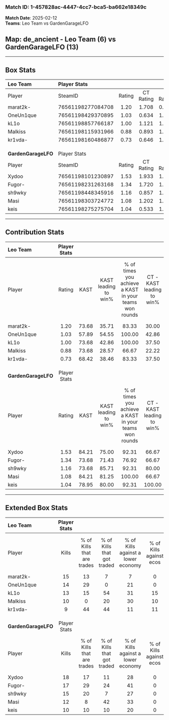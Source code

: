 ### Match ID: 1-457828ac-4447-4cc7-bca5-ba662e18349c  
**Match Date**: 2025-02-12  
**Teams**: Leo Team vs GardenGarageLFO  

## **Map**: de_ancient - Leo Team (6) vs GardenGarageLFO (13)  
---  

## Box Stats  

| **Leo Team**        | Player Stats      |        |           |          |       |      |       |         |        |      |     |
| :- | :- | :-: | :-: | :-: | :-: | :-: | :-: | :-: | :-: | :-: | :-: |
| Player              | SteamID           | Rating | CT Rating | T Rating | KAST  | ADR  | Kills | Assists | Deaths | K/D  | HS% |
| marat2k-            | 76561198277084708 |  1.20  |   1.708   |  0.487   | 73.68 | 88.0 |  15   |    6    |   14   | 1.07 | 80  |
| OneUn1que           | 76561198429370895 |  1.03  |   0.634   |  1.860   | 57.89 | 82.1 |  14   |    2    |   13   | 1.08 | 42  |
| kL1o                | 76561198857766187 |  1.00  |   1.121   |  1.094   | 73.68 | 73.3 |  13   |    4    |   16   | 0.81 | 30  |
| Malkiss             | 76561198115931966 |  0.88  |   0.893   |  1.091   | 73.68 | 71.1 |  10   |    4    |   15   | 0.67 | 40  |
| kr1vda-             | 76561198160486877 |  0.73  |   0.646   |  1.024   | 68.42 | 53.0 |   9   |    2    |   15   | 0.60 | 66  |
|                     |                   |        |           |          |       |      |       |         |        |      |     |
|                     |                   |        |           |          |       |      |       |         |        |      |     |
|                     |                   |        |           |          |       |      |       |         |        |      |     |
| **GardenGarageLFO** | Player Stats      |        |           |          |       |      |       |         |        |      |     |
| Player              | SteamID           | Rating | CT Rating | T Rating | KAST  | ADR  | Kills | Assists | Deaths | K/D  | HS% |
| Xydoo               | 76561198101230897 |  1.53  |   1.933   |  1.250   | 84.21 | 85.9 |  18   |    2    |   9    | 2.00 | 27  |
| Fugor-              | 76561198231263168 |  1.34  |   1.720   |  1.452   | 73.68 | 86.4 |  17   |    5    |   12   | 1.42 | 64  |
| sh9wky              | 76561198448345916 |  1.16  |   0.857   |  1.480   | 73.68 | 82.8 |  15   |    2    |   14   | 1.07 | 60  |
| Masi                | 76561198303724772 |  1.08  |   1.202   |  1.105   | 84.21 | 84.0 |  12   |    8    |   16   | 0.75 | 75  |
| keis                | 76561198275275704 |  1.04  |   0.533   |  1.419   | 78.95 | 69.1 |  10   |    6    |   11   | 0.91 | 60  |
---  

## Contribution Stats  

| **Leo Team**        | Player Stats |       |                      |                                                        |                           |                                                             |                          |                                                            |
| :- | :-: | :-: | :-: | :-: | :-: | :-: | :-: | :-: |
| Player              |    Rating    | KAST  | KAST leading to win% | % of times you achieve a KAST in your teams won rounds | CT - KAST leading to win% | CT - % of times you achieve a KAST in your teams won rounds | T - KAST leading to win% | T - % of times you achieve a KAST in your teams won rounds |
| marat2k-            |     1.20     | 73.68 |        35.71         |                         83.33                          |           30.00           |                           100.00                            |          50.00           |                           66.67                            |
| OneUn1que           |     1.03     | 57.89 |        54.55         |                         100.00                         |           42.86           |                           100.00                            |          75.00           |                           100.00                           |
| kL1o                |     1.00     | 73.68 |        42.86         |                         100.00                         |           37.50           |                           100.00                            |          50.00           |                           100.00                           |
| Malkiss             |     0.88     | 73.68 |        28.57         |                         66.67                          |           22.22           |                            66.67                            |          40.00           |                           66.67                            |
| kr1vda-             |     0.73     | 68.42 |        38.46         |                         83.33                          |           37.50           |                           100.00                            |          40.00           |                           66.67                            |
|                     |              |       |                      |                                                        |                           |                                                             |                          |                                                            |
|                     |              |       |                      |                                                        |                           |                                                             |                          |                                                            |
|                     |              |       |                      |                                                        |                           |                                                             |                          |                                                            |
| **GardenGarageLFO** | Player Stats |       |                      |                                                        |                           |                                                             |                          |                                                            |
| Player              |    Rating    | KAST  | KAST leading to win% | % of times you achieve a KAST in your teams won rounds | CT - KAST leading to win% | CT - % of times you achieve a KAST in your teams won rounds | T - KAST leading to win% | T - % of times you achieve a KAST in your teams won rounds |
| Xydoo               |     1.53     | 84.21 |        75.00         |                         92.31                          |           66.67           |                           100.00                            |          80.00           |                           88.89                            |
| Fugor-              |     1.34     | 73.68 |        71.43         |                         76.92                          |           66.67           |                           100.00                            |          75.00           |                           66.67                            |
| sh9wky              |     1.16     | 73.68 |        85.71         |                         92.31                          |           80.00           |                           100.00                            |          88.89           |                           88.89                            |
| Masi                |     1.08     | 84.21 |        81.25         |                         100.00                         |           66.67           |                           100.00                            |          90.00           |                           100.00                           |
| keis                |     1.04     | 78.95 |        80.00         |                         92.31                          |          100.00           |                           100.00                            |          72.73           |                           88.89                            |
---  

## Extended Box Stats  

| **Leo Team**        | Player Stats |                            |                            |                                    |                         |                              |                                 |        |                             |                                     |                          |                               |                            |
| :- | :-: | :-: | :-: | :-: | :-: | :-: | :-: | :-: | :-: | :-: | :-: | :-: | :-: |
| Player              |    Kills     | % of Kills that are trades | % of Kills that got traded | % of Kills against a lower economy | % of Kills against ecos | % of Kills that are flawless | % of Kills that are close duels | Deaths | % of Deaths that get traded | % of Deaths against a lower economy | % of Deaths against ecos | % of Deaths that are flawless | % of Deaths that are close |
| marat2k-            |      15      |             13             |             7              |                 7                  |            0            |              60              |                7                |   14   |             14              |                 21                  |            7             |              43               |             7              |
| OneUn1que           |      14      |             29             |             0              |                 21                 |            0            |              64              |                7                |   13   |             15              |                 15                  |            8             |              62               |             0              |
| kL1o                |      13      |             15             |             54             |                 31                 |           15            |              69              |                8                |   16   |             25              |                 19                  |            6             |              69               |             0              |
| Malkiss             |      10      |             0              |             20             |                 30                 |           10            |              30              |                0                |   15   |             20              |                 13                  |            7             |              53               |             0              |
| kr1vda-             |      9       |             44             |             44             |                 11                 |           11            |              44              |               11                |   15   |             13              |                 20                  |            7             |              73               |             7              |
|                     |              |                            |                            |                                    |                         |                              |                                 |        |                             |                                     |                          |                               |                            |
|                     |              |                            |                            |                                    |                         |                              |                                 |        |                             |                                     |                          |                               |                            |
|                     |              |                            |                            |                                    |                         |                              |                                 |        |                             |                                     |                          |                               |                            |
| **GardenGarageLFO** | Player Stats |                            |                            |                                    |                         |                              |                                 |        |                             |                                     |                          |                               |                            |
| Player              |    Kills     | % of Kills that are trades | % of Kills that got traded | % of Kills against a lower economy | % of Kills against ecos | % of Kills that are flawless | % of Kills that are close duels | Deaths | % of Deaths that get traded | % of Deaths against a lower economy | % of Deaths against ecos | % of Deaths that are flawless | % of Deaths that are close |
| Xydoo               |      18      |             17             |             11             |                 28                 |            0            |              78              |                6                |   9    |              0              |                 22                  |            0             |              100              |             0              |
| Fugor-              |      17      |             29             |             24             |                 41                 |            0            |              59              |                0                |   12   |             33              |                 25                  |            0             |              58               |             8              |
| sh9wky              |      15      |             20             |             7              |                 27                 |            0            |              67              |                0                |   14   |             21              |                 43                  |            0             |              50               |             7              |
| Masi                |      12      |             8              |             42             |                 33                 |            0            |              50              |                8                |   16   |             25              |                 19                  |            0             |              56               |             13             |
| keis                |      10      |             10             |             10             |                 20                 |            0            |              50              |                0                |   11   |             27              |                 27                  |            0             |              64               |             0              |
